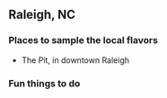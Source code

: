 ## Raleigh, NC

### Places to sample the local flavors

- The Pit, in downtown Raleigh

### Fun things to do
